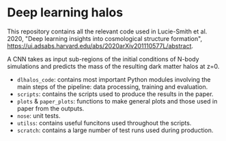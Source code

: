 # Deep learning halos

This repository contains all the relevant code used in Lucie-Smith et al. 2020, "Deep learning insights into cosmological structure formation", https://ui.adsabs.harvard.edu/abs/2020arXiv201110577L/abstract.

A CNN takes as input sub-regions of the initial conditions of N-body simulations and predicts the mass of the resulting dark matter halos at z=0.

- `dlhalos_code`: contains most important Python modules involving the main steps of the pipeline: data processing, training and evaluation.
- `scripts`: contains the scripts used to produce the results in the paper.
- `plots` & `paper_plots`: functions to make general plots and those used in paper from the outputs.
- `nose`: unit tests.
- `utilss`: contains useful funcitons used throughout the scripts.
- `scratch`: contains a large number of test runs used during production.
